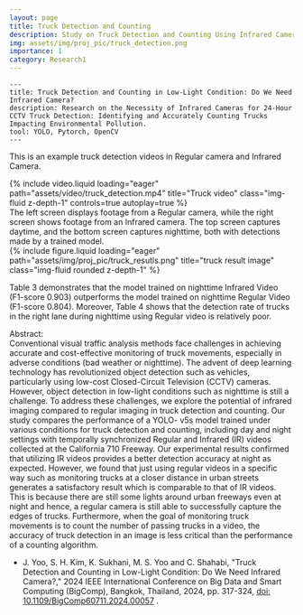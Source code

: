 ```yaml
---
layout: page
title: Truck Detection and Counting
description: Study on Truck Detection and Counting Using Infrared Cameras
img: assets/img/proj_pic/truck_detection.png
importance: 1
category: Research1
---
```


    ---
    title: Truck Detection and Counting in Low-Light Condition: Do We Need Infrared Camera?
    description: Research on the Necessity of Infrared Cameras for 24-Hour CCTV Truck Detection: Identifying and Accurately Counting Trucks Impacting Environmental Pollution.
    tool: YOLO, Pytorch, OpenCV
    ---

This is an example truck detection videos in Regular camera and Infrared Camera.


<div class="row justify-content-sm-center">
  <div class="col-sm mt-3 mt-md-0">
    {% include video.liquid loading="eager" path="assets/video/truck_detection.mp4" title="Truck video" class="img-fluid z-depth-1" controls=true autoplay=true %}
  </div>
</div>
<div class="caption">
The left screen displays footage from a Regular camera, while the right screen shows footage from an Infrared camera. The top screen captures daytime, and the bottom screen captures nighttime, both with detections made by a trained model.
</div>
<div class="row justify-content-sm-center">
  <div class="col-sm mt-3 mt-md-0">
        {% include figure.liquid loading="eager" path="assets/img/proj_pic/truck_resutls.png" title="truck result image" class="img-fluid rounded z-depth-1" %}
  </div>
</div>

Table 3 demonstrates that the model trained on nighttime Infrared Video (F1-score 0.903) outperforms the model trained on nighttime Regular Video (F1-score 0.804). Moreover, Table 4 shows that the detection rate of trucks in the right lane during nighttime using Regular video is relatively poor.
<br/>

Abstract: <br/>
Conventional visual traffic analysis methods face challenges in achieving accurate and cost-effective monitoring of truck movements, especially in adverse conditions (bad weather or nighttime). The advent of deep learning technology has revolutionized object detection such as vehicles, particularly using low-cost Closed-Circuit Television (CCTV) cameras. However, object detection in low-light conditions such as nighttime is still a challenge. To address these challenges, we explore the potential of infrared imaging compared to regular imaging in truck detection and counting. Our study compares the performance of a YOLO- v5s model trained under various conditions for truck detection and counting, including day and night settings with temporally synchronized Regular and Infrared (IR) videos collected at the California 710 Freeway. Our experimental results confirmed that utilizing IR videos provides a better detection accuracy at night as expected. However, we found that just using regular videos in a specific way such as monitoring trucks at a closer distance in urban streets generates a satisfactory result which is comparable to that of IR videos. This is because there are still some lights around urban freeways even at night and hence, a regular camera is still able to successfully capture the edges of trucks. Furthermore, when the goal of monitoring truck movements is to count the number of passing trucks in a video, the accuracy of truck detection in an image is less critical than the performance of a counting algorithm.
<br/>

- J. Yoo, S. H. Kim, K. Sukhani, M. S. Yoo and C. Shahabi, "Truck Detection and Counting in Low-Light Condition: Do We Need Infrared Camera?," 2024 IEEE International Conference on Big Data and Smart Computing (BigComp), Bangkok, Thailand, 2024, pp. 317-324, [doi: 10.1109/BigComp60711.2024.00057](https://doi.org/10.1109/BigComp60711.2024.00057)
.

